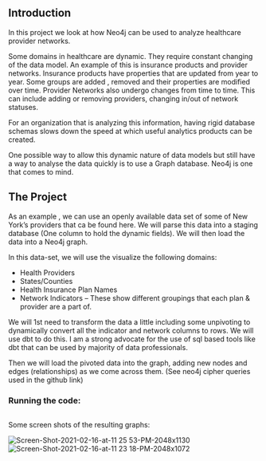 ## Introduction

In this project we look at how Neo4j can be used to analyze healthcare provider networks.

Some domains in healthcare are dynamic. They require constant changing of the data model. An example of this is insurance products and provider networks. Insurance products have properties that are updated from year to year. Some groups are added , removed and their properties are modified over time. Provider Networks also undergo changes from time to time. This can include adding or removing providers, changing in/out of network statuses.

For an organization that is analyzing this information, having rigid database schemas slows down the speed at which useful analytics products can be created.

One possible way to allow this dynamic nature of data models but still have a way to analyse the data quickly is to use a Graph database. Neo4j is one that comes to mind.

## The Project
As an example , we can use an openly available data set of some of New York’s providers that ca be found here. We will parse this data into a staging database (One column to hold the dynamic fields). We will then load the data into a Neo4j graph.

In this data-set, we will use the visualize the following domains:

  - Health Providers
  - States/Counties
  - Health Insurance Plan Names
  - Network Indicators – These show different groupings that each plan & provider are a part of.
  
We will 1st need to transform the data a little including some unpivoting to dynamically convert all the indicator and network columns to rows. We will use dbt to do this. I am a strong advocate for the use of sql based tools like dbt that can be used by majority of data professionals.

Then we will load the pivoted data into the graph, adding new nodes and edges (relationships) as we come across them. (See neo4j cipher queries used in the github link)

### Running the code:
```

```


Some screen shots of the resulting graphs:


![Screen-Shot-2021-02-16-at-11 25 53-PM-2048x1130](https://user-images.githubusercontent.com/66193559/179428265-f489007e-c856-4f2e-b750-402d37e1edc8.png)
![Screen-Shot-2021-02-16-at-11 23 18-PM-2048x1072](https://user-images.githubusercontent.com/66193559/179428266-813dfaeb-494d-4e4d-a4f6-e8a7d6761bb1.png)

